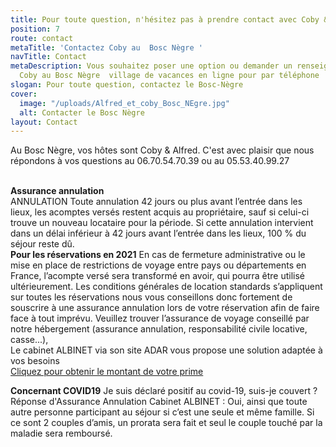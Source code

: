 ```yaml
---
title: Pour toute question, n'hésitez pas à prendre contact avec Coby & Alfred
position: 7
route: contact
metaTitle: 'Contactez Coby au  Bosc Nègre '
navTitle: Contact
metaDescription: Vous souhaitez poser une option ou demander un renseignement ? Contactez
  Coby au Bosc Nègre  village de vacances en ligne pour par téléphone
slogan: Pour toute question, contactez le Bosc-Nègre
cover:
  image: "/uploads/Alfred_et_coby_Bosc_NEgre.jpg"
  alt: Contacter le Bosc Nègre
layout: Contact
---
```


Au Bosc Nègre, vos hôtes sont Coby & Alfred. C'est avec plaisir que nous répondons à vos questions au 06.70.54.70.39 ou au 05.53.40.99.27

\
**Assurance annulation**\
ANNULATION
Toute annulation 42 jours ou plus avant l’entrée dans les lieux, les acomptes versés restent acquis au propriétaire, sauf si celui-ci trouve un nouveau locataire pour la période. Si cette annulation intervient dans un délai inférieur à 42 jours avant l’entrée dans les lieux, 100 % du séjour reste dû. \
**Pour les réservations en 2021**
En cas de fermeture administrative ou le mise en place de restrictions de voyage entre pays ou départements en France, l’acompte versé sera transformé en avoir, qui pourra être utilisé ultérieurement.
Les conditions générales de location standards s’appliquent sur toutes les réservations nous vous conseillons donc fortement de souscrire à une assurance annulation lors de votre réservation afin de faire face à tout imprévu.
Veuillez trouver l’assurance de voyage conseillé par notre hébergement (assurance annulation, responsabilité civile locative, casse...),\
Le cabinet ALBINET via son site ADAR vous propose une solution adaptée à vos besoins\
[Cliquez pour obtenir le montant de votre prime](http://www.aduciel.fr/Particuliers/Vacances/adar-assurance-annulation-partenaires.aspx?id=641500)

**Concernant COVID19**
Je suis déclaré positif au covid-19, suis-je couvert ?\
Réponse d'Assurance Annulation Cabinet ALBINET : Oui, ainsi que toute autre personne participant au séjour si c’est une seule et même famille. Si ce sont 2 couples d’amis, un prorata sera fait et seul le couple touché par la maladie sera remboursé.



